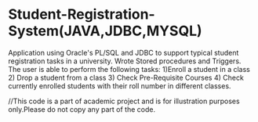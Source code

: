 # Student-Registration-System(JAVA,JDBC,MYSQL)
Application using Oracle's PL/SQL and JDBC  to support typical student registration tasks in a university. 
Wrote Stored procedures and Triggers. The user is able to perform the following tasks:
1)Enroll a student in a class 2) Drop a student from a class 3) Check Pre-Requisite Courses 4) Check currently enrolled students with their roll number in different classes. 


//This code is a part of academic project and is for illustration purposes only.Please do not copy any part of the code.
